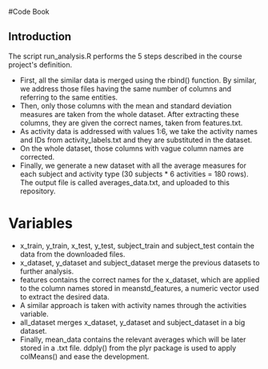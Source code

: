 #Code Book

## Introduction

The script run_analysis.R performs the 5 steps described in the course project's definition.
* First, all the similar data is merged using the rbind() function. By similar, we address those files having the same number of columns and referring to the same entities.
* Then, only those columns with the mean and standard deviation measures are taken from the whole dataset. After extracting these columns, they are given the correct names, taken from features.txt.
* As activity data is addressed with values 1:6, we take the activity names and IDs from activity_labels.txt and they are substituted in the dataset.
* On the whole dataset, those columns with vague column names are corrected.
* Finally, we generate a new dataset with all the average measures for each subject and activity type (30 subjects * 6 activities = 180 rows). The output file is called averages_data.txt, and uploaded to this repository.

# Variables
* x_train, y_train, x_test, y_test, subject_train and subject_test contain the data from the downloaded files.
* x_dataset, y_dataset and subject_dataset merge the previous datasets to further analysis.
* features contains the correct names for the x_dataset,  which are applied to the column names stored in meanstd_features, a numeric vector used to extract the desired data.
* A similar approach is taken with activity names through the activities variable.
* all_dataset merges x_dataset, y_dataset and subject_dataset in a big dataset.
* Finally, mean_data contains the relevant averages which will be later stored in a .txt file. ddply() from the plyr package is used to apply colMeans() and ease the development.
